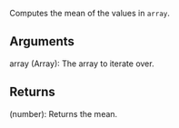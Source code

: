 Computes the mean of the values in `array`.


## Arguments
array (Array): The array to iterate over.


## Returns
(number): Returns the mean.

